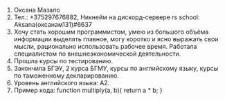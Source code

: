 1.	Оксана Мазало
2.	Тел.: +375297676882, Никнейм на дискорд-сервере rs school: Aksana(оксанам131)#6637
3.	Хочу стать хорошим программистом, умею из большого объёма информации выделять главное, могу коротко и ясно выражать свои мысли, рационально использовать рабочее время. Работала специалистом по внешнеэкономической деятельности.
4.	Прошла курсы по тестированию.
5.	Закончила БГЭУ, 2 курса БГМУ, курсы по английскому языку, курсы по таможенному декларированию.
6.	Уровень английского языка: А2.
7.	Пример кода: 
  function multiply(a, b){
  return a * b;
  }
